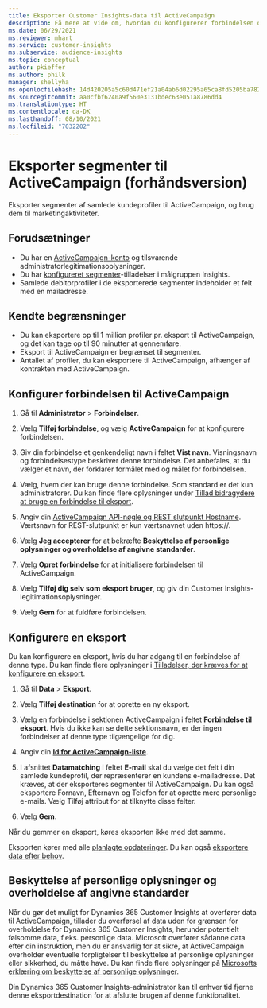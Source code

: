 ```yaml
---
title: Eksporter Customer Insights-data til ActiveCampaign
description: Få mere at vide om, hvordan du konfigurerer forbindelsen og eksporterer til ActiveCampaign.
ms.date: 06/29/2021
ms.reviewer: mhart
ms.service: customer-insights
ms.subservice: audience-insights
ms.topic: conceptual
author: pkieffer
ms.author: philk
manager: shellyha
ms.openlocfilehash: 14d420205a5c60d471ef21a04ab6d02295a65ca8fd5205ba782a300703b06102
ms.sourcegitcommit: aa0cfbf6240a9f560e3131bdec63e051a8786dd4
ms.translationtype: HT
ms.contentlocale: da-DK
ms.lasthandoff: 08/10/2021
ms.locfileid: "7032202"
---
```

# <a name="export-segments-to-activecampaign-preview"></a>Eksporter segmenter til ActiveCampaign (forhåndsversion)

Eksporter segmenter af samlede kundeprofiler til ActiveCampaign, og brug dem til marketingaktiviteter.

## <a name="prerequisites"></a>Forudsætninger

-   Du har en [ActiveCampaign-konto](https://www.activecampaign.com/) og tilsvarende administratorlegitimationsoplysninger.
-   Du har [konfigureret segmenter](segments.md)-tilladelser i målgruppen Insights.
-   Samlede debitorprofiler i de eksporterede segmenter indeholder et felt med en mailadresse.

## <a name="known-limitations"></a>Kendte begrænsninger

- Du kan eksportere op til 1 million profiler pr. eksport til ActiveCampaign, og det kan tage op til 90 minutter at gennemføre.
- Eksport til ActiveCampaign er begrænset til segmenter.
- Antallet af profiler, du kan eksportere til ActiveCampaign, afhænger af kontrakten med ActiveCampaign.

## <a name="set-up-connection-to-activecampaign"></a>Konfigurer forbindelsen til ActiveCampaign

1. Gå til **Administrator** > **Forbindelser**.

1. Vælg **Tilføj forbindelse**, og vælg **ActiveCampaign** for at konfigurere forbindelsen.

1. Giv din forbindelse et genkendeligt navn i feltet **Vist navn**. Visningsnavn og forbindelsestype beskriver denne forbindelse. Det anbefales, at du vælger et navn, der forklarer formålet med og målet for forbindelsen.

1. Vælg, hvem der kan bruge denne forbindelse. Som standard er det kun administratorer. Du kan finde flere oplysninger under [Tillad bidragydere at bruge en forbindelse til eksport](connections.md#allow-contributors-to-use-a-connection-for-exports).

1. Angiv din [ActiveCampaign API-nøgle og REST slutpunkt Hostname](https://help.activecampaign.com/hc/articles/207317590-Getting-started-with-the-API#how-to-obtain-your-activecampaign-api-url-and-key). Værtsnavn for REST-slutpunkt er kun værtsnavnet uden https://. 

1. Vælg **Jeg accepterer** for at bekræfte **Beskyttelse af personlige oplysninger og overholdelse af angivne standarder**.

1. Vælg **Opret forbindelse** for at initialisere forbindelsen til ActiveCampaign.

1. Vælg **Tilføj dig selv som eksport bruger**, og giv din Customer Insights-legitimationsoplysninger.

1. Vælg **Gem** for at fuldføre forbindelsen.

## <a name="configure-an-export"></a>Konfigurere en eksport

Du kan konfigurere en eksport, hvis du har adgang til en forbindelse af denne type. Du kan finde flere oplysninger i [Tilladelser, der kræves for at konfigurere en eksport](export-destinations.md#set-up-a-new-export).

1. Gå til **Data** > **Eksport**.

1. Vælg **Tilføj destination** for at oprette en ny eksport.

1. Vælg en forbindelse i sektionen ActiveCampaign i feltet **Forbindelse til eksport**. Hvis du ikke kan se dette sektionsnavn, er der ingen forbindelser af denne type tilgængelige for dig.

1. Angiv din [**Id for ActiveCampaign-liste**](https://help.activecampaign.com/hc/articles/360000030559-How-to-create-a-list-in-ActiveCampaign).    

3. I afsnittet **Datamatching** i feltet **E-mail** skal du vælge det felt i din samlede kundeprofil, der repræsenterer en kundens e-mailadresse. Det kræves, at der eksporteres segmenter til ActiveCampaign. Du kan også eksportere Fornavn, Efternavn og Telefon for at oprette mere personlige e-mails. Vælg Tilføj attribut for at tilknytte disse felter.

1. Vælg **Gem**.

Når du gemmer en eksport, køres eksporten ikke med det samme.

Eksporten kører med alle [planlagte opdateringer](system.md#schedule-tab). Du kan også [eksportere data efter behov](export-destinations.md#run-exports-on-demand). 


## <a name="data-privacy-and-compliance"></a>Beskyttelse af personlige oplysninger og overholdelse af angivne standarder

Når du gør det muligt for Dynamics 365 Customer Insights at overfører data til ActiveCampaign, tillader du overførsel af data uden for grænsen for overholdelse for Dynamics 365 Customer Insights, herunder potentielt følsomme data, f.eks. personlige data. Microsoft overfører sådanne data efter din instruktion, men du er ansvarlig for at sikre, at ActiveCampaign overholder eventuelle forpligtelser til beskyttelse af personlige oplysninger eller sikkerhed, du måtte have. Du kan finde flere oplysninger på [Microsofts erklæring om beskyttelse af personlige oplysninger](https://go.microsoft.com/fwlink/?linkid=396732).

Din Dynamics 365 Customer Insights-administrator kan til enhver tid fjerne denne eksportdestination for at afslutte brugen af denne funktionalitet.
